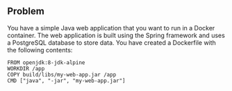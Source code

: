## Problem
You have a simple Java web application that you want to run in a Docker container. The web application is built using the Spring framework and uses a PostgreSQL database to store data. You have created a Dockerfile with the following contents:

```
FROM openjdk:8-jdk-alpine
WORKDIR /app
COPY build/libs/my-web-app.jar /app
CMD ["java", "-jar", "my-web-app.jar"]
```

